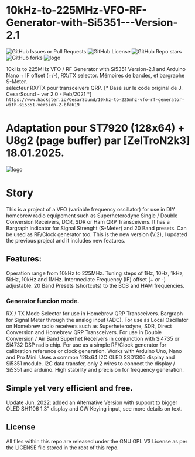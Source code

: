 # 10kHz-to-225MHz-VFO-RF-Generator-with-Si5351---Version-2.1
![GitHub Issues or Pull Requests](https://img.shields.io/github/issues/ZelTroN-2k3/10kHz-to-225MHz-VFO-RF-Generator-with-Si5351---Version-2.1)
![GitHub License](https://img.shields.io/github/license/ZelTroN-2k3/10kHz-to-225MHz-VFO-RF-Generator-with-Si5351---Version-2.1)
![GitHub Repo stars](https://img.shields.io/github/stars/ZelTroN-2k3/10kHz-to-225MHz-VFO-RF-Generator-with-Si5351---Version-2.1?style=flat)
![GitHub forks](https://img.shields.io/github/forks/ZelTroN-2k3/10kHz-to-225MHz-VFO-RF-Generator-with-Si5351---Version-2.1?style=flat)
![logo](https://github.com/ZelTroN-2k3/10kHz-to-225MHz-VFO-RF-Generator-with-Si5351---Version-2.1/blob/main/Affichage%202025-01-19%20%C3%A0%2018.08.34_90f26094.jpg)

10kHz to 225MHz VFO / RF Generator with Si5351 Version-2.1 and Arduino Nano + IF offset (+/-), RX/TX selector.
Mémoires de bandes, et bargraphe S-Meter.   
sélecteur RX/TX pour transceivers QRP.
[* Basé sur le code original de J. CesarSound - ver 2.0 - Feb/2021 *] `https://www.hackster.io/CesarSound/10khz-to-225mhz-vfo-rf-generator-with-si5351-version-2-bfa619`

# Adaptation pour ST7920 (128x64) + U8g2 (page buffer) par [ZelTroN2k3] 18.01.2025.
![logo](https://github.com/ZelTroN-2k3/10kHz-to-225MHz-VFO-RF-Generator-with-Si5351---Version-2.1/blob/main/Electrinic-1%202025-01-19%20%C3%A0%2018.08.34_bbd70f0d.jpg)

# Story
This is a project of a VFO (variable frequency oscillator) for use in DIY homebrew radio equipement such as Superheterodyne Single / Double Conversion Receivers, DCR, SDR or Ham QRP Transceivers. 
It has a Bargraph indicator for Signal Strenght (S-Meter) and 20 Band presets. 
Can be used as RF/Clock generator too. This is the new version (V.2), 
I updated the previous project and it includes new features.
## Features:
Operation range from 10kHz to 225MHz.
Tuning steps of 1Hz, 10Hz, 1kHz, 5kHz, 10kHz and 1MHz.
Intermediate Frequency (IF) offset (+ or -) adjustable.
20 Band Presets (shortcuts) to the BCB and HAM frequencies.
### Generator funcion mode.
RX / TX Mode Selector for use in Homebrew QRP Transceivers.
Bargraph for Signal Meter through the analog input (ADC).
For use as Local Oscillator on Homebrew radio receivers such as Superheterodyne, SDR, Direct Conversion and Homebrew QRP Transceivers.
For use in Double Conversion / Air Band Superhet Receivers in conjunction with Si4735 or Si4732 DSP radio chip.
For use as a simple RF/Clock generator for calibration reference or clock generation.
Works with Arduino Uno, Nano and Pro Mini.
Uses a common 128x64 I2C OLED SSD1306 display and Si5351 module.
I2C data transfer, only 2 wires to connect the display / Si5351 and arduino.
High stability and precision for frequency generation.
## Simple yet very efficient and free.
Update Jun, 2022: added an Alternative Version with support to bigger OLED SH1106 1.3" display and CW Keying input, see more details on text.
## License
All files within this repo are released under the GNU GPL V3 License as per the LICENSE file stored in the root of this repo.
